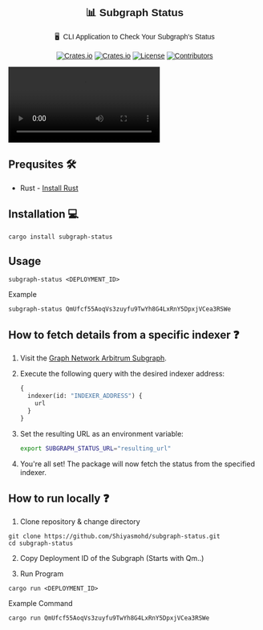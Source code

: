 <div align="center" style="font-family:'Montserrat', sans-serif;">

## 📊 Subgraph Status
🖥️  &nbsp;CLI Application to Check Your Subgraph's Status 
<br/>
<br/>
[![Crates.io](https://img.shields.io/crates/v/subgraph-status?style=flat-square)](https://crates.io/crates/subgraph-status)
[![Crates.io](https://img.shields.io/crates/d/subgraph-status?style=flat-square)](https://crates.io/crates/subgraph-status)
[![License](https://img.shields.io/badge/license-MIT-blue?style=flat-square)](LICENSE-MIT)
[![Contributors](https://img.shields.io/github/contributors/shiyasmohd/subgraph-status?style=flat-square)](https://github.com/shiyasmohd/subgraph-status/graphs/contributors)

</div>

<video controls autoplay loop src='https://github.com/user-attachments/assets/eaec9da2-3ace-46a3-b076-e96a1aeb9330' width="60%"></video>
</div>

## Prequsites 🛠️
- Rust - [Install Rust](https://doc.rust-lang.org/book/ch01-01-installation.html)

## Installation 💻
```
cargo install subgraph-status
```

## Usage
```
subgraph-status <DEPLOYMENT_ID>
```

Example
```
subgraph-status QmUfcf55AoqVs3zuyfu9TwYh8G4LxRnY5DpxjVCea3RSWe
```

## How to fetch details from a specific indexer ❓

1. Visit the [Graph Network Arbitrum Subgraph](https://thegraph.com/explorer/subgraphs/DZz4kDTdmzWLWsV373w2bSmoar3umKKH9y82SUKr5qmp?view=Query&chain=arbitrum-one).

2. Execute the following query with the desired indexer address:
    ```graphql
    {
      indexer(id: "INDEXER_ADDRESS") {
        url
      }
    }
    ```

3. Set the resulting URL as an environment variable:
    ```sh
    export SUBGRAPH_STATUS_URL="resulting_url"
    ```

4. You're all set! The package will now fetch the status from the specified indexer.

## How to run locally ❓
1. Clone repository & change directory
```
git clone https://github.com/Shiyasmohd/subgraph-status.git
cd subgraph-status
```
2. Copy Deployment ID of the Subgraph (Starts with Qm..)

3. Run Program
```
cargo run <DEPLOYMENT_ID>
```
Example Command
```
cargo run QmUfcf55AoqVs3zuyfu9TwYh8G4LxRnY5DpxjVCea3RSWe
```
